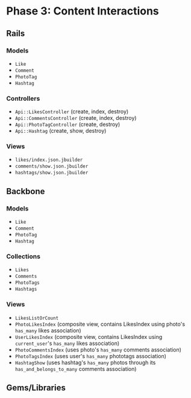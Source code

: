 # Phase 3: Content Interactions

## Rails
### Models
* `Like`
* `Comment`
* `PhotoTag`
* `Hashtag`

### Controllers
* `Api::LikesController` (create, index, destroy)
* `Api::CommentsController` (create, index, destroy)
* `Api::PhotoTagController` (create, destroy)
* `Api::Hashtag` (create, show, destroy)

### Views
* `likes/index.json.jbuilder`
* `comments/show.json.jbuilder`
* `hashtags/show.json.jbuilder`


## Backbone
### Models
* `Like`
* `Comment`
* `PhotoTag`
* `Hashtag`

### Collections
* `Likes`
* `Comments`
* `PhotoTags`
* `Hashtags`

### Views
* `LikesListOrCount`
* `PhotoLikesIndex` (composite view, contains LikesIndex using photo's `has_many` likes association)
* `UserLikesIndex` (composite view, contains LikesIndex using `current_user`'s `has_many` likes association)
* `PhotoCommentsIndex` (uses photo's `has_many` comments association)
* `PhotoTagsIndex` (uses user's `has_many` phototags association)
* `HashtagShow` (uses hashtag's `has_many` photos through its `has_and_belongs_to_many` comments association)

## Gems/Libraries
